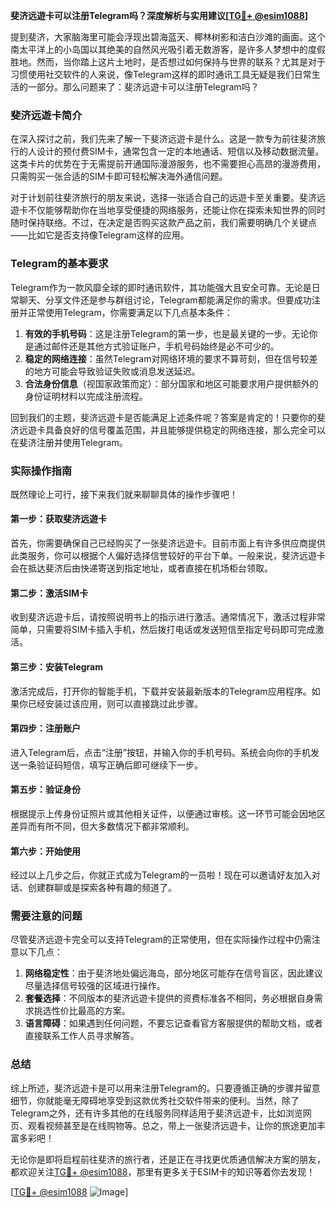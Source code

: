**斐济远遊卡可以注册Telegram吗？深度解析与实用建议[[TG💪+ @esim1088](https://t.me/s/esim1088)]**

提到斐济，大家脑海里可能会浮现出碧海蓝天、椰林树影和洁白沙滩的画面。这个南太平洋上的小岛国以其绝美的自然风光吸引着无数游客，是许多人梦想中的度假胜地。然而，当你踏上这片土地时，是否想过如何保持与世界的联系？尤其是对于习惯使用社交软件的人来说，像Telegram这样的即时通讯工具无疑是我们日常生活的一部分。那么问题来了：斐济远遊卡可以注册Telegram吗？

### 斐济远遊卡简介

在深入探讨之前，我们先来了解一下斐济远遊卡是什么。这是一款专为前往斐济旅行的人设计的预付费SIM卡，通常包含一定的本地通话、短信以及移动数据流量。这类卡片的优势在于无需提前开通国际漫游服务，也不需要担心高昂的漫游费用，只需购买一张合适的SIM卡即可轻松解决海外通信问题。

对于计划前往斐济旅行的朋友来说，选择一张适合自己的远遊卡至关重要。斐济远遊卡不仅能够帮助你在当地享受便捷的网络服务，还能让你在探索未知世界的同时随时保持联络。不过，在决定是否购买这款产品之前，我们需要明确几个关键点——比如它是否支持像Telegram这样的应用。

### Telegram的基本要求

Telegram作为一款风靡全球的即时通讯软件，其功能强大且安全可靠。无论是日常聊天、分享文件还是参与群组讨论，Telegram都能满足你的需求。但要成功注册并正常使用Telegram，你需要满足以下几点基本条件：

1. **有效的手机号码**：这是注册Telegram的第一步，也是最关键的一步。无论你是通过邮件还是其他方式验证账户，手机号码始终是必不可少的。
2. **稳定的网络连接**：虽然Telegram对网络环境的要求不算苛刻，但在信号较差的地方可能会导致验证失败或消息发送延迟。
3. **合法身份信息**（视国家政策而定）：部分国家和地区可能要求用户提供额外的身份证明材料以完成注册流程。

回到我们的主题，斐济远遊卡是否能满足上述条件呢？答案是肯定的！只要你的斐济远遊卡具备良好的信号覆盖范围，并且能够提供稳定的网络连接，那么完全可以在斐济注册并使用Telegram。

### 实际操作指南

既然理论上可行，接下来我们就来聊聊具体的操作步骤吧！

#### 第一步：获取斐济远遊卡
首先，你需要确保自己已经购买了一张斐济远遊卡。目前市面上有许多供应商提供此类服务，你可以根据个人偏好选择信誉较好的平台下单。一般来说，斐济远遊卡会在抵达斐济后由快递寄送到指定地址，或者直接在机场柜台领取。

#### 第二步：激活SIM卡
收到斐济远遊卡后，请按照说明书上的指示进行激活。通常情况下，激活过程非常简单，只需要将SIM卡插入手机，然后拨打电话或发送短信至指定号码即可完成激活。

#### 第三步：安装Telegram
激活完成后，打开你的智能手机，下载并安装最新版本的Telegram应用程序。如果你已经安装过该应用，则可以直接跳过此步骤。

#### 第四步：注册账户
进入Telegram后，点击“注册”按钮，并输入你的手机号码。系统会向你的手机发送一条验证码短信，填写正确后即可继续下一步。

#### 第五步：验证身份
根据提示上传身份证照片或其他相关证件，以便通过审核。这一环节可能会因地区差异而有所不同，但大多数情况下都非常顺利。

#### 第六步：开始使用
经过以上几步之后，你就正式成为Telegram的一员啦！现在可以邀请好友加入对话、创建群聊或是探索各种有趣的频道了。

### 需要注意的问题

尽管斐济远遊卡完全可以支持Telegram的正常使用，但在实际操作过程中仍需注意以下几点：

1. **网络稳定性**：由于斐济地处偏远海岛，部分地区可能存在信号盲区，因此建议尽量选择信号较强的区域进行操作。
2. **套餐选择**：不同版本的斐济远遊卡提供的资费标准各不相同，务必根据自身需求挑选性价比最高的方案。
3. **语言障碍**：如果遇到任何问题，不要忘记查看官方客服提供的帮助文档，或者直接联系工作人员寻求解答。

### 总结

综上所述，斐济远遊卡是可以用来注册Telegram的。只要遵循正确的步骤并留意细节，你就能毫无障碍地享受到这款优秀社交软件带来的便利。当然，除了Telegram之外，还有许多其他的在线服务同样适用于斐济远遊卡，比如浏览网页、观看视频甚至是在线购物等。总之，带上一张斐济远遊卡，让你的旅途更加丰富多彩吧！

无论你是即将启程前往斐济的旅行者，还是正在寻找更优质通信解决方案的朋友，都欢迎关注[TG💪+ @esim1088](https://t.me/s/esim1088)，那里有更多关于ESIM卡的知识等着你去发现！

[[TG💪+ @esim1088](https://t.me/s/esim1088) ![Image](https://i.postimg.cc/4NQfJmqS/Snipaste-2025-05-13-00-14-12.png)]